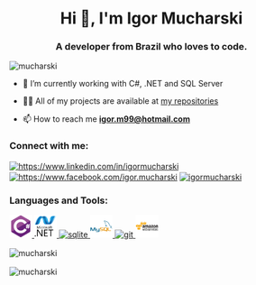 <h1 align="center">Hi 👋, I'm Igor Mucharski</h1>
<h3 align="center">A developer from Brazil who loves to code.</h3>

<p align="left"> <img src="https://komarev.com/ghpvc/?username=mucharski&label=Profile%20views&color=0e75b6&style=flat" alt="mucharski" /> </p>

- 🌱 I’m currently working with C#, .NET and SQL Server

- 👨‍💻 All of my projects are available at [my repositories](https://github.com/Mucharski?tab=repositories)

- 📫 How to reach me **igor.m99@hotmail.com**

<h3 align="left">Connect with me:</h3>
<p align="left">
<a href="https://www.linkedin.com/in/igormucharski" target="blank"><img align="center" src="https://raw.githubusercontent.com/rahuldkjain/github-profile-readme-generator/master/src/images/icons/Social/linked-in-alt.svg" alt="https://www.linkedin.com/in/igormucharski" height="30" width="40" /></a>
<a href="https://fb.com/igor.mucharski" target="blank"><img align="center" src="https://raw.githubusercontent.com/rahuldkjain/github-profile-readme-generator/master/src/images/icons/Social/facebook.svg" alt="https://www.facebook.com/igor.mucharski" height="30" width="40" /></a>
<a href="https://instagram.com/igormucharski" target="blank"><img align="center" src="https://raw.githubusercontent.com/rahuldkjain/github-profile-readme-generator/master/src/images/icons/Social/instagram.svg" alt="igormucharski" height="30" width="40" /></a>
</p>

<h3 align="left">Languages and Tools:</h3>
<p align="left"> <a href="https://www.w3schools.com/cs/" target="_blank" rel="noreferrer"> <img src="https://raw.githubusercontent.com/devicons/devicon/master/icons/csharp/csharp-original.svg" alt="csharp" width="40" height="40"/> </a> <a href="https://dotnet.microsoft.com/" target="_blank" rel="noreferrer"> <img src="https://raw.githubusercontent.com/devicons/devicon/master/icons/dot-net/dot-net-original-wordmark.svg" alt="dotnet" width="40" height="40"/> </a>  <a href="https://www.sqlite.org/" target="_blank" rel="noreferrer"> <img src="https://www.vectorlogo.zone/logos/sqlite/sqlite-icon.svg" alt="sqlite" width="40" height="40"/> </a> <a href="https://www.mysql.com/" target="_blank" rel="noreferrer"> <img src="https://raw.githubusercontent.com/devicons/devicon/master/icons/mysql/mysql-original-wordmark.svg" alt="mysql" width="40" height="40"/> </a> <a href="https://git-scm.com/" target="_blank" rel="noreferrer"> <img src="https://www.vectorlogo.zone/logos/git-scm/git-scm-icon.svg" alt="git" width="40" height="40"/> </a><a href="https://aws.amazon.com" target="_blank" rel="noreferrer"> <img src="https://raw.githubusercontent.com/devicons/devicon/master/icons/amazonwebservices/amazonwebservices-original-wordmark.svg" alt="aws" width="40" height="40"/> </a> </p>

<p><img align="center" src="https://github-readme-stats.vercel.app/api/top-langs?username=mucharski&show_icons=true&locale=en&layout=compact" alt="mucharski" /></p>

<p><img align="center" src="https://github-readme-streak-stats.herokuapp.com/?user=mucharski&" alt="mucharski" /></p>

